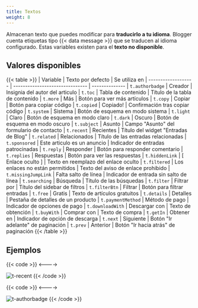 ```yaml
---
title: Textos
weight: 8
---
```


Almacenan texto que puedes modificar para **traducirlo a tu idioma**. Blogger cuenta etiquetas tipo {{< data message >}} que se traducen al idioma configurado. Estas variables existen para el **texto no disponible**.

## Valores disponibles

{{< table >}}
| Variable            | Texto por defecto               | Se utiliza en
| ------------------- | ------------------------------- | --------------
| `t.authorbadge`     | Creador                         | Insignia del autor del articulo
| `t.toc`             | Tabla de contenido              | Título de la tabla de contenido
| `t.more`            | Más                             | Botón para ver más artículos
| `t.copy`            | Copiar                          | Botón para copiar código
| `t.copied`          | Copiado!                        | Confirmación tras copiar código
| `t.system`          | Sistema                         | Botón de esquema en modo sistema
| `t.light`           | Claro                           | Botón de esquema en modo claro
| `t.dark`            | Oscuro                          | Botón de esquema en modo oscuro
| `t.subject`         | Asunto                          | Campo "Asunto" del formulario de contacto
| `t.recent`          | Recientes                       | Título del widget "Entradas de Blog"
| `t.related`         | Relacionados                    | Título de las entradas relacionadas
| `t.sponsored`       | Este articulo es un anuncio     | Indicador de entradas patrocinadas
| `t.reply`           | Responder                       | Botón para responder comentario
| `t.replies`         | Respuestas                      | Botón para ver las respuestas
| `t.hiddenLink`      | [ Enlace oculto ]               | Texto en reemplazo del enlace oculto
| `t.filtered`        | Los enlaces no están permitidos | Texto del aviso de enlace prohibido
| `t.missingJumpLink` | Falta salto de línea            | Indicador de entrada sin salto de línea
| `t.searching`       | Búsqueda                        | Título de las búsquedas
| `t.filter`          | Filtrar por                     | Título del sidebar de filtros
| `t.filterBtn`       | Filtrar                         | Botón para filtrar entradas
| `t.free`            | Gratis                          | Texto de artículos gratuitos
| `t.details`         | Detalles                        | Pestaña de detalles de un producto
| `t.paymentMethod`   | Método de pago                  | Indicador de opciones de pago
| `t.downloadWith`    | Descargar con                   | Texto de obtención 
| `t.buyWith`         | Comprar con                     | Texto de compra
| `t.getIn`           | Obtener en                      | Indicador de opción de descarga
| `t.next`            | Siguiente                       | Botón "Ir adelante" de paginación
| `t.prev`            | Anterior                        | Botón "Ir hacia atrás" de paginación
{{< /table >}}

## Ejemplos

{{< code >}}
<Variable name="t.recent" description="Recent posts" type="string" value="Nuevo contenido"/>
<---->

![t-recent](/images/variables/text/t-recent.png)
{{< /code >}}


{{< code >}}
<Variable name="t.authorbadge" description="Author badge" type="string" value="Staff"/>
<---->

![t-authorbadge](/images/variables/text/t-authorbadge.png)
{{< /code >}}

